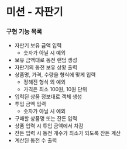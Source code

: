 # 미션 - 자판기

### 구현 기능 목록  

- 자판기 보유 금액 입력
  - 숫자가 아닐 시 예외  
- 보유 금액대로 동전 랜덤 생성  
- 자판기의 동전 보유 상황 출력  
- 상품명, 가격, 수량을 형식에 맞게 입력  
  - 정해진 형식 외 예외  
  - 가격은 최소 100원, 10원 단위  
- 입력된 상품 정보대로 객체 생성  
- 투입 금액 입력  
  - 숫자가 아닐 시 예외  
- 구매할 상품명 또는 잔돈 입력  
- 상품 입력 시 투입 금액에서 차감  
- 잔돈 입력 시 동전 개수가 최소가 되도록 잔돈 계산  
- 계산된 동전 수 출력  

